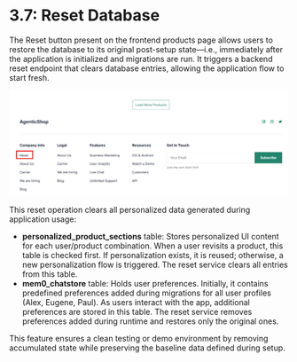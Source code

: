 # 3.7: Reset Database

The Reset button present on the frontend products page allows users to restore the database to its original post-setup state—i.e., immediately after the application is initialized and migrations are run.
It triggers a backend reset endpoint that clears database entries, allowing the application flow to start fresh.

![create-fork](../img/reset.png)

This reset operation clears all personalized data generated during application usage:

- **personalized_product_sections** table: Stores personalized UI content for each user/product combination. When a user revisits a product, this table is checked first. If personalization exists, it is reused; otherwise, a new personalization flow is triggered. The reset service clears all entries from this table.
- **mem0_chatstore** table: Holds user preferences. Initially, it contains predefined preferences added during migrations for all user profiles (Alex, Eugene, Paul). As users interact with the app, additional preferences are stored in this table. The reset service removes preferences added during runtime and restores only the original ones.

This feature ensures a clean testing or demo environment by removing accumulated state while preserving the baseline data defined during setup.

